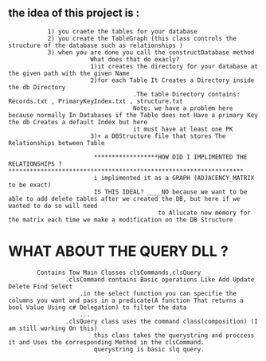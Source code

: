 ## the idea of this project is : 
               1) you craete the tables for your database   
               2) you create the TableGraph (this class controls the structure of the database such as relationships )   
               3) when you are done you call the constructDatabase method  
                           What does that do exacly?  
                           1)it creates the directory for your database at the given path with the given Name  
                           2)for each Table It Creates a Directory inside the db Directory  
                                       .The table Directory contains: Records.txt , PrimaryKeyIndex.txt , structure.txt  
                                       Note: we have a problem here because normally In Databases if the Table does not Have a primary Key the db Creates a default Index but here  
                                       it must have at least one PK  
                           3)+ a DBStructure file that stores The Relationships between Table  

                            ******************HOW DID I IMPLIMENTED THE RELATIONSHIPS ?******************************************************************
                            i implimented it as a GRAPH (ADJACENCY_MATRIX to be exact)
                            IS THIS IDEAL? ____NO because we want to be able to add delete tables after we created the DB, but here if we wanted to do so will need 
                                              to Allucate new memory for the matrix each time we make a modification on the DB Structure

# WHAT ABOUT THE QUERY DLL ?  
            Contains Tow Main Classes clsCommands,clsQuery  
                    .clsCommand contains Basic operations Like Add Update Delete Find Select  
                        .in the select function you can specifie the columns you want and pass in a predicate(A function That returns a bool Value Using c# Delegation) to filter the data  
                        ...  
                    .clsQuery class uses the command class(composition) (I am still working On this)  
                            this class takes the querystring and proccess it and Uses the corresponding Method in the clsCommand.  
                            querystring is basic slq query.  

                            
